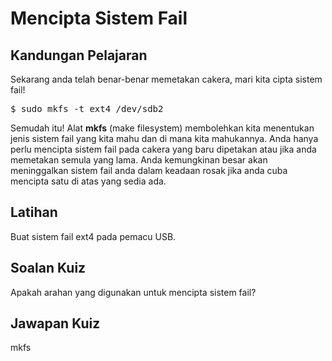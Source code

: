 # Mencipta Sistem Fail

## Kandungan Pelajaran

Sekarang anda telah benar-benar memetakan cakera, mari kita cipta sistem fail!

<pre>$ sudo mkfs -t ext4 /dev/sdb2</pre>

Semudah itu! Alat <b>mkfs</b> (make filesystem) membolehkan kita menentukan jenis sistem fail yang kita mahu dan di mana kita mahukannya. Anda hanya perlu mencipta sistem fail pada cakera yang baru dipetakan atau jika anda memetakan semula yang lama. Anda kemungkinan besar akan meninggalkan sistem fail anda dalam keadaan rosak jika anda cuba mencipta satu di atas yang sedia ada.

## Latihan

Buat sistem fail ext4 pada pemacu USB.

## Soalan Kuiz

Apakah arahan yang digunakan untuk mencipta sistem fail?

## Jawapan Kuiz

mkfs